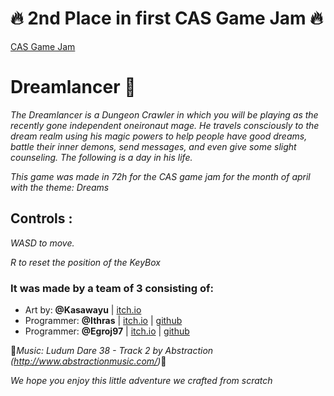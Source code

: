 # 🔥 2nd Place in first CAS Game Jam 🔥
[CAS Game Jam](https://itch.io/jam/cas-game-jam)
# Dreamlancer 🚀

_The Dreamlancer is a Dungeon Crawler in which you will be playing as the recently gone independent oneironaut mage. He travels consciously to the dream realm using his magic powers to help people have good dreams, battle their inner demons, send messages, and even give some slight counseling. The following is a day in his life._

_This game was made in 72h for the CAS game jam for the month of april with the theme: Dreams_

## Controls :

_WASD to move._

_R to reset the position of the KeyBox_

### It was made by a team of 3 consisting of:

* Art by: **@Kasawayu**    |  [itch.io](https://kasawayu.itch.io/)
* Programmer: **@Ithras**  |  [itch.io](https://ithras.itch.io/)    | [github](https://github.com/ithras)
* Programmer: **@Egroj97** |  [itch.io](https://egroj97.itch.io/)   | [github](https://github.com/egroj97)

🍺_Music: Ludum Dare 38 - Track 2 by Abstraction (http://www.abstractionmusic.com/)_🍺

_We hope you enjoy this little adventure we crafted from scratch_
